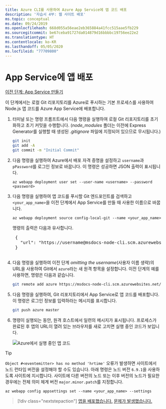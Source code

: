 ```yaml
---
title: Azure CLI를 사용하여 Azure App Service에 앱 코드 배포
description: '자습서 4부: 웹 사이트 배포'
ms.topic: conceptual
ms.date: 09/24/2019
ms.openlocfilehash: 668d055a56eae2eb365884a41fcc515aae5fb229
ms.sourcegitcommit: be67ceba91727da014879d16bbbbc19756ee22e2
ms.translationtype: HT
ms.contentlocale: ko-KR
ms.lasthandoff: 05/05/2020
ms.locfileid: "77709800"
---
```

# <a name="deploy-the-app-to-app-service"></a>App Service에 앱 배포

[이전 단계: App Service 만들기](tutorial-vscode-azure-cli-node-03.md)

이 단계에서는 로컬 Git 리포지토리를 Azure로 푸시하는 기본 프로세스를 사용하여 Node.js 앱 코드를 Azure App Service에 배포합니다.

1. 터미널 또는 명령 프롬프트에서 다음 명령을 실행하여 로컬 Git 리포지토리를 초기화하고 초기 커밋을 수행합니다. (*node_modules* 폴더는 이전에 Express Generator를 실행할 때 생성된 *.gitignore* 파일에 지정되어 있으므로 무시됩니다.)

    ```bash
    git init
    git add -A
    git commit -m "Initial Commit"
    ```

1. 다음 명령을 실행하여 Azure에서 배포 자격 증명을 설정하고 `username`과 `pPassword`를 로그인 정보로 바꿉니다. 이 명령은 성공하면 JSON 출력이 표시됩니다.

    ```azurecli
    az webapp deployment user set --user-name <username> --password <password>
    ```

1. 다음 명령을 실행하여 앱 코드를 푸시할 Git 엔드포인트를 검색하고 `<your_app_name>`을 이전 단계에서 App Service를 만들 때 사용한 이름으로 바꿉니다.

    ```azurecli
    az webapp deployment source config-local-git --name <your_app_name>
    ```

    명령의 출력은 다음과 유사합니다.

    <pre>
    {
      "url": "https://username@msdocs-node-cli.scm.azurewebsites.net/msdocs-node-cli.git"
    }
    </pre>

1. 다음 명령을 실행하여 이전 단계 *omitting the username*(사용자 이름 생략)의 URL을 사용하여 Git에서 `azure`라는 새 원격 항목을 설정합니다. 이전 단계의 예를 사용하면, 명령은 다음과 같습니다.

    ```bash
    git remote add azure https://msdocs-node-cli.scm.azurewebsites.net/msdocs-node-cli.git
    ```

1. 다음 명령을 실행하여, Git 리포지토리에서 App Service로 앱 코드를 배포합니다. 이 명령은 로그인 정보를 입력하라는 메시지를 표시합니다.

    ```bash
    git push azure master
    ```

1. 명령이 실행되는 동안, 원격 호스트에서 일련의 메시지가 표시됩니다. 프로세스가 완료된 후 앱의 URL이 열려 있는 브라우저를 새로 고치면 실행 중인 코드가 보입니다.

    ![Azure에서 실행 중인 앱 코드](media/azure-cli/remote-app.png)

> [!TIP]
> `Object #<eventemitter> has no method 'hrtime'` 오류가 발생하면 사이트에서 노드 런타임 버전을 설정해야 할 수도 있습니다. 아래 명령은 노드 버전 `6.9.1`을 사용하도록 사이트에 지시합니다. 사이트에 다른 버전의 노드 또는 이후 버전의 노드가 필요한 경우에는 전체 의미 체계 버전 `major.minor.patch`를 지정합니다.
>
> ```azurecli
> az webapp config appsettings set --name <your_app_name> --settings
> ```

> [!div class="nextstepaction"]
> [앱을 배포했습니다.](tutorial-vscode-azure-cli-node-05.md) [문제가 발생했습니다.](https://www.research.net/r/PWZWZ52?tutorial=node-deployment&step=deploy-website)

